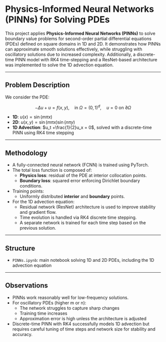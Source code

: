 # Physics-Informed Neural Networks (PINNs) for Solving PDEs

This project applies **Physics-Informed Neural Networks (PINNs)** to solve boundary value problems for second-order partial differential equations (PDEs) defined on square domains in 1D and 2D. It demonstrates how PINNs can approximate smooth solutions effectively, while struggling with oscillatory solutions due to increased complexity. Additionally, a discrete-time PINN model with RK4 time-stepping and a ResNet-based architecture was implemented to solve the 1D advection equation.

---

## Problem Description

We consider the PDE:

$$
-\Delta u + u = f(x, y), \quad \text{in } \Omega = (0,1)^d, \quad u = 0 \text{ on } \partial \Omega
$$

- **1D**: $u(x) = \sin(m\pi x)$
- **2D**: $u(x, y) = \sin(m\pi x)\sin(n\pi y)$
- **1D Advection**: $u_t +\frac{1}{2}u_x = 0$, solved with a discrete-time PINN using RK4 time stepping
---

## Methodology

- A fully-connected neural network (FCNN) is trained using PyTorch.
- The total loss function is composed of:
  - **Physics loss**: residual of the PDE at interior collocation points.
  - **Boundary loss**: squared error enforcing Dirichlet boundary conditions.
- Training points:
  - Uniformly distributed **interior** and **boundary** points.
- For the 1D advection equation:
  - Residual network (ResNet) architecture is used to improve stability and gradient flow.
  - Time evolution is handled via RK4 discrete time stepping.
  - A separate network is trained for each time step based on the previous solution.
---

## Structure

- `PINNs.ipynb`: main notebook solving 1D and 2D PDEs, including the 1D advection equation

---

## Observations

- PINNs work reasonably well for low-frequency solutions.
- For oscillatory PDEs (higher m or n):
    - The network struggles to capture sharp changes
    - Training time increases
    - Approximation error is high unless the architecture is adjusted
- Discrete-time PINN with RK4 successfully models 1D advection but requires careful tuning of time steps and network size for stability and accuracy.
